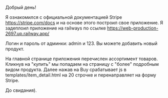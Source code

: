 Добрый день!

Я ознакомился с официальной документацией Stripe https://stripe.com/docs и на основе этого построил свое приложение.
Я задеплоил приложение на railways по ссылке https://web-production-2697.up.railway.app/

Логин и пароль от админки: admin и 123. Вы можете добавить новый продукт.

На главной странице приложения перечислен ассортимент товаров. Кликнув на "купить" мы попадаем на страницу с "более"
подробным видом продукта. Далее нажав на Buy срабатывает js в templates/item_detail.html на 20 строчке и перенаправляет
на форму Stripe.

До свидания).